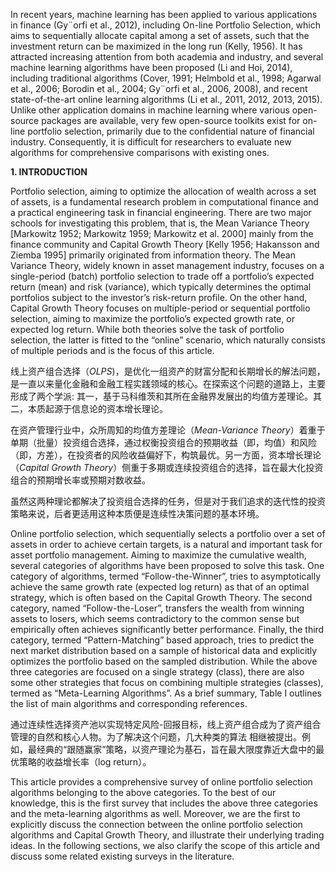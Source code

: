 In recent years, machine learning has been applied to various applications in finance (Gy¨orfi et al.,
2012), including On-line Portfolio Selection, which aims to sequentially allocate capital among a
set of assets, such that the investment return can be maximized in the long run (Kelly, 1956). It
has attracted increasing attention from both academia and industry, and several machine learning
algorithms have been proposed (Li and Hoi, 2014), including traditional algorithms (Cover, 1991;
Helmbold et al., 1998; Agarwal et al., 2006; Borodin et al., 2004; Gy¨orfi et al., 2006, 2008), and
recent state-of-the-art online learning algorithms (Li et al., 2011, 2012, 2013, 2015). Unlike other
application domains in machine learning where various open-source packages are available, very
few open-source toolkits exist for on-line portfolio selection, primarily due to the confidential
nature of financial industry. Consequently, it is difficult for researchers to evaluate new algorithms
for comprehensive comparisons with existing ones.

**1. INTRODUCTION** 

Portfolio selection, aiming to optimize the allocation of wealth across a set of assets, is a fundamental research problem in computational finance and a practical engineering task in financial
engineering. There are two major schools for investigating this problem, that is, the Mean Variance Theory [Markowitz 1952; Markowitz 1959; Markowitz et al. 2000] mainly from the finance
community and Capital Growth Theory [Kelly 1956; Hakansson and Ziemba 1995] primarily originated from information theory. The Mean Variance Theory, widely known in asset management
industry, focuses on a single-period (batch) portfolio selection to trade off a portfolio’s expected
return (mean) and risk (variance), which typically determines the optimal portfolios subject to the
investor’s risk-return profile. On the other hand, Capital Growth Theory focuses on multiple-period
or sequential portfolio selection, aiming to maximize the portfolio’s expected growth rate, or expected log return. While both theories solve the task of portfolio selection, the latter is fitted to the
“online” scenario, which naturally consists of multiple periods and is the focus of this article.

线上资产组合选择（*OLPS*)，是优化一组资产的财富分配和长期增长的解法问题，是一直以来量化金融和金融工程实践领域的核心。在探索这个问题的道路上，主要形成了两个学派: 其一，基于马科维茨和其所在金融界发展出的均值方差理论。其二，本质起源于信息论的资本增长理论。

在资产管理行业中，众所周知的均值方差理论（*Mean-Variance Theory*）着重于单期（批量）投资组合选择，通过权衡投资组合的预期收益（即，均值）和风险（即，方差），在投资者的风险收益偏好下，构筑最优。另一方面，资本增长理论（*Capital Growth Theory*）侧重于多期或连续投资组合的选择，旨在最大化投资组合的预期增长率或预期对数收益。

虽然这两种理论都解决了投资组合选择的任务，但是对于我们追求的迭代性的投资策略来说，后者更适用这种本质便是连续性决策问题的基本环境。

Online portfolio selection, which sequentially selects a portfolio over a set of assets in order to
achieve certain targets, is a natural and important task for asset portfolio management. Aiming to
maximize the cumulative wealth, several categories of algorithms have been proposed to solve this
task. One category of algorithms, termed “Follow-the-Winner”, tries to asymptotically achieve the
same growth rate (expected log return) as that of an optimal strategy, which is often based on the
Capital Growth Theory. The second category, named “Follow-the-Loser”, transfers the wealth from
winning assets to losers, which seems contradictory to the common sense but empirically often
achieves significantly better performance. Finally, the third category, termed “Pattern-Matching”
based approach, tries to predict the next market distribution based on a sample of historical data and
explicitly optimizes the portfolio based on the sampled distribution. While the above three categories
are focused on a single strategy (class), there are also some other strategies that focus on combining
multiple strategies (classes), termed as “Meta-Learning Algorithms”. As a brief summary, Table I
outlines the list of main algorithms and corresponding references.

通过连续性选择资产池以实现特定风险-回报目标，线上资产组合成为了资产组合管理的自然和核心人物。为了解决这个问题，几大种类的算法
相继被提出。例如，最经典的“跟随赢家”策略，以资产理论为基石，旨在最大限度靠近大盘中的最优策略的收益增长率（log return）。

This article provides a comprehensive survey of online portfolio selection algorithms belonging
to the above categories. To the best of our knowledge, this is the first survey that includes the above
three categories and the meta-learning algorithms as well. Moreover, we are the first to explicitly
discuss the connection between the online portfolio selection algorithms and Capital Growth Theory, and illustrate their underlying trading ideas. In the following sections, we also clarify the scope
of this article and discuss some related existing surveys in the literature.

